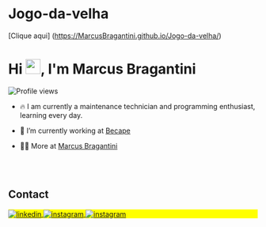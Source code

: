 # Jogo-da-velha
[Clique aqui] (https://MarcusBragantini.github.io/Jogo-da-velha/)
<h1 align="left">Hi <img src="https://raw.githubusercontent.com/kaueMarques/kaueMarques/master/hi.gif" height="30px">, I'm Marcus Bragantini</h1>
<p align="left"> <img src="https://komarev.com/ghpvc/?username=MarcusBragantini&color=yellow" alt="Profile views" /> </p>

- 🔥 I am currently a maintenance technician and programming enthusiast, learning every day.

- 🔭 I’m currently working at [Becape](http://becape.com.br)

- 👨‍💻 More at [Marcus Bragantini](https://bragantini.com.br)

<!--

<br><br>

## 🛠 &nbsp;Tech Stack

![JavaScript](https://img.shields.io/badge/-JavaScript-05122A?style=flat&logo=javascript)&nbsp;
![Node.js](https://img.shields.io/badge/-Node.js-05122A?style=flat&logo=node.js)&nbsp;
![HTML](https://img.shields.io/badge/-HTML-05122A?style=flat&logo=HTML5)&nbsp;
![CSS](https://img.shields.io/badge/-CSS-05122A?style=flat&logo=CSS3&logoColor=1572B6)&nbsp;
![React](https://img.shields.io/badge/-React-05122A?style=flat&logo=react)&nbsp;
![Git](https://img.shields.io/badge/-Git-05122A?style=flat&logo=git)&nbsp;
![GitHub](https://img.shields.io/badge/-GitHub-05122A?style=flat&logo=github)&nbsp;
![Markdown](https://img.shields.io/badge/-Markdown-05122A?style=flat&logo=markdown)&nbsp;
![Visual Studio Code](https://img.shields.io/badge/-Visual%20Studio%20Code-05122A?style=flat&logo=visual-studio-code&logoColor=007ACC)&nbsp;
![PostgreSQL](https://img.shields.io/badge/-PostgreSQL-05122A?style=flat&logo=postgresql)&nbsp;
![SQLite](https://img.shields.io/badge/-SQLite-05122A?style=flat&logo=sqlite)&nbsp;

<br><br>

## ⚙️ &nbsp;GitHub Analytics

<p align="left">
<img width="530em" src="https://github-readme-stats.vercel.app/api?username=maykbrito&show_icons=true&theme=vision-friendly-dark" alt="maykbrito's stats"/>
<img width="530em" src="https://github-readme-stats.vercel.app/api/top-langs/?username=maykbrito&layout=compact&theme=vision-friendly-dark" alt="maykbrito's most languages"/>
</p>
-->

<br><br>

## Contact

<p align="left" style="background:yellow">
<a href="https://www.linkedin.com/in/marcus-bragantini-97320b75" target="_blank">
  <img align="center" src="https://img.shields.io/badge/-marcus.bragantini-05122A?style=flat&logo=linkedin" alt="linkedin"/>
</a>
<a href="https://www.instagram.com/marcus.bragantini" target="_blank">
 <img align="center" src="https://img.shields.io/badge/-marcus.bragantini-05122A?style=flat&logo=instagram" alt="instagram"/>
</a>
<a href="https://www.facebook.com/marcus.bragantini" target="_blank">
 <img align="center" src="https://img.shields.io/badge/-marcus.bragantini-05122A?style=flat&logo=facebook" alt="instagram"/>
</a>
</p>

